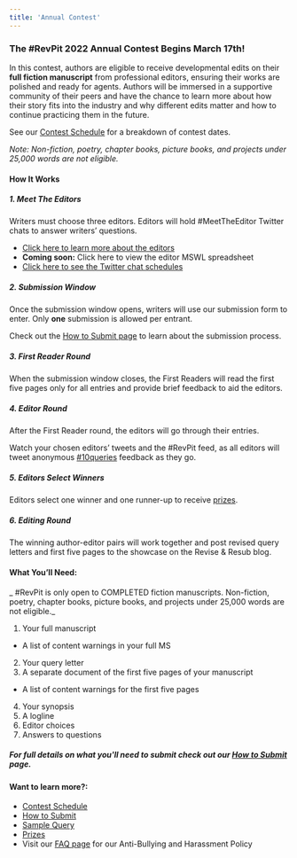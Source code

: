 ```yaml
---
title: 'Annual Contest'
---
```


### The #RevPit 2022 Annual Contest Begins March 17th!

In this contest, authors are eligible to receive developmental edits on their **full fiction manuscript** from professional editors, ensuring their works are polished and ready for agents. Authors will be immersed in a supportive community of their peers and have the chance to learn more about how their story fits into the industry and why different edits matter and how to continue practicing them in the future.
 
See our [Contest Schedule](http://reviseresub.com/annual-contest/schedule) for a breakdown of contest dates.
 
_Note: Non-fiction, poetry, chapter books, picture books, and projects under 25,000 words are not eligible._
 
#### How It Works
 
##### 1.  Meet The Editors 

Writers must choose three editors. Editors will hold #MeetTheEditor Twitter chats to answer writers’ questions.
 * [Click here to learn more about the editors](http://reviseresub.com/editors)
 * **Coming soon:** Click here to view the editor MSWL spreadsheet
 * [Click here to see the Twitter chat schedules](https://reviseresub.com/annual-contest/schedule)
 
##### 2. Submission Window

Once the submission window opens, writers will use our submission form to enter. Only **one** submission is allowed per entrant. 

Check out the [How to Submit page](http://reviseresub.com/annual-contest/how-to-submit) to learn about the submission process.
 
##### 3. First Reader Round

When the submission window closes, the First Readers will read the first five pages only for all entries and provide brief feedback to aid the editors. 

##### 4. Editor Round

After the First Reader round, the editors will go through their entries. 

Watch your chosen editors’ tweets and the #RevPit feed, as all editors will tweet anonymous [#10queries](https://katiemccoach.com/how-an-editor-sees-it-10queries?target=_blank) feedback as they go. 

##### 5. Editors Select Winners

Editors select one winner and one runner-up to receive [prizes](http://reviseresub.com/annual-contest/prizes). 

##### 6. Editing Round

The winning author-editor pairs will work together and post revised query letters and first five pages to the showcase on the Revise & Resub blog. 
 
#### What You’ll Need:
_ \#RevPit is only open to COMPLETED fiction manuscripts. Non-fiction, poetry, chapter books, picture books, and projects under 25,000 words are not eligible._ 

1. Your full manuscript
  * A list of content warnings in your full MS
2. Your query letter 
3. A separate document of the first five pages of your manuscript
  * A list of content warnings for the first five pages
4. Your synopsis 
5. A logline
6. Editor choices
7. Answers to questions

##### For full details on what you'll need to submit check out our [How to Submit](https://reviseresub.com/annual-contest/how-to-submit) page.

#### Want to learn more?:
 * [Contest Schedule](https://reviseresub.com/annual-contest/schedule)
 * [How to Submit](https://reviseresub.com/annual-contest/how-to-submit)
 * [Sample Query](https://reviseresub.com/annual-contest/sample-query)
 * [Prizes](https://reviseresub.com/annual-contest/prizes)
 * Visit our [FAQ page](https://www.reviseresub.com/faq) for our Anti-Bullying and Harassment Policy
